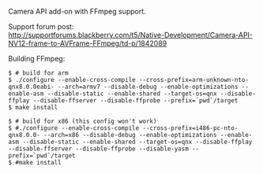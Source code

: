Camera API add-on with FFmpeg support.

Support forum post:  
http://supportforums.blackberry.com/t5/Native-Development/Camera-API-NV12-frame-to-AVFrame-FFmpeg/td-p/1842089

Building FFmpeg:

	$ # build for arm
	$ ./configure --enable-cross-compile --cross-prefix=arm-unknown-nto-qnx8.0.0eabi- --arch=armv7 --disable-debug --enable-optimizations --enable-asm --disable-static --enable-shared --target-os=qnx --disable-ffplay --disable-ffserver --disable-ffprobe --prefix=`pwd`/target  
	$ make install 

	$ # build for x86 (this config won't work)
	$ #./configure --enable-cross-compile --cross-prefix=i486-pc-nto-qnx8.0.0- --arch=x86 --disable-debug --enable-optimizations --enable-asm --disable-static --enable-shared --target-os=qnx --disable-ffplay --disable-ffserver --disable-ffprobe --disable-yasm --prefix=`pwd`/target  
	$ #make install  
